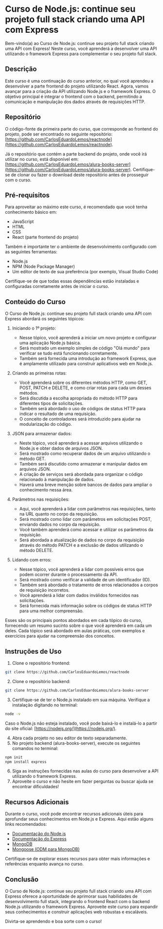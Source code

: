 # Curso de Node.js: continue seu projeto full stack criando uma API com Express

Bem-vindo(a) ao Curso de Node.js: continue seu projeto full stack criando uma API com Express! Neste curso, você aprenderá a desenvolver uma API utilizando o framework Express para complementar o seu projeto full stack.

## Descrição

Este curso é uma continuação do curso anterior, no qual você aprendeu a desenvolver a parte frontend do projeto utilizando React. Agora, vamos avançar para a criação da API utilizando Node.js e o framework Express. O objetivo principal é integrar o frontend com o backend, permitindo a comunicação e manipulação dos dados através de requisições HTTP.

## Repositório

O código-fonte da primeira parte do curso, que corresponde ao frontend do projeto, pode ser encontrado no seguinte repositório: [https://github.com/CarlosEduardoLemos/reactnode](https://github.com/CarlosEduardoLemos/reactnode).

Já o repositório que contém a parte backend do projeto, onde você irá utilizar no curso, está disponível em: [https://github.com/CarlosEduardoLemos/alura-books-server](https://github.com/CarlosEduardoLemos/alura-books-server). Certifique-se de clonar ou fazer o download deste repositório antes de prosseguir com o curso.

## Pré-requisitos

Para aproveitar ao máximo este curso, é recomendado que você tenha conhecimento básico em:

- JavaScript
- HTML
- CSS
- React (parte frontend do projeto)

Também é importante ter o ambiente de desenvolvimento configurado com as seguintes ferramentas:

- Node.js
- NPM (Node Package Manager)
- Um editor de texto de sua preferência (por exemplo, Visual Studio Code)

Certifique-se de que todas essas dependências estão instaladas e configuradas corretamente antes de iniciar o curso.

## Conteúdo do Curso
O Curso de Node.js: continue seu projeto full stack criando uma API com Express abordará os seguintes tópicos:

1. Iniciando o 1º projeto:
   - Nesse tópico, você aprenderá a iniciar um novo projeto e configurar uma aplicação Node.js básica.
   - Será mostrado um exemplo simples de código "Olá mundo" para verificar se tudo está funcionando corretamente.
   - Também será fornecida uma introdução ao framework Express, que é amplamente utilizado para construir aplicativos web em Node.js.

2. Criando as primeiras rotas:
   - Você aprenderá sobre os diferentes métodos HTTP, como GET, POST, PATCH e DELETE, e como criar rotas para cada um desses métodos.
   - Será discutida a escolha apropriada do método HTTP para diferentes tipos de solicitações.
   - Também será abordado o uso de códigos de status HTTP para indicar o resultado de uma requisição.
   - O conceito de controladores será introduzido para ajudar na modularização do código.

3. JSON para armazenar dados:
   - Neste tópico, você aprenderá a acessar arquivos utilizando o Node.js e obter dados de arquivos JSON.
   - Será mostrado como recuperar dados de um arquivo utilizando o método GET.
   - Também será discutido como armazenar e manipular dados em arquivos JSON.
   - A criação de serviços será abordada para organizar o código relacionado à manipulação de dados.
   - Haverá uma breve menção sobre bancos de dados para ampliar o conhecimento nessa área.

4. Parâmetros nas requisições:
   - Aqui, você aprenderá a lidar com parâmetros nas requisições, tanto na URL quanto no corpo da requisição.
   - Será mostrado como lidar com parâmetros em solicitações POST, enviando dados no corpo da requisição.
   - Você também aprenderá como acessar e utilizar os parâmetros da requisição.
   - Será abordada a atualização de dados no corpo da requisição através do método PATCH e a exclusão de dados utilizando o método DELETE.

5. Lidando com erros:
   - Nesse tópico, você aprenderá a lidar com possíveis erros que podem ocorrer durante o processamento da API.
   - Será mostrado como verificar a validade de um identificador (ID).
   - Também será abordado o tratamento de erros relacionados a corpos de requisição incorretos.
   - Você aprenderá a lidar com dados inválidos fornecidos nas solicitações.
   - Será fornecida mais informação sobre os códigos de status HTTP para uma melhor compreensão.

Esses são os principais pontos abordados em cada tópico do curso, fornecendo um resumo sucinto sobre o que você aprenderá em cada um deles.
Cada tópico será abordado em aulas práticas, com exemplos e exercícios para ajudar na compreensão dos conceitos.


## Instruções de Uso

1. Clone o repositório frontend:
```bash
git clone https://github.com/CarlosEduardoLemos/reactnode
```
2. Clone o repositório backend:
```bash
git clone https://github.com/CarlosEduardoLemos/alura-books-server
```
3. Certifique-se de ter o Node.js instalado em sua máquina. Verifique a instalação digitando no terminal:
```bash
node -v
```
Caso o Node.js não esteja instalado, você pode baixá-lo e instalá-lo a partir do site oficial: [https://nodejs.org/](https://nodejs.org/).

4. Abra cada projeto no seu editor de texto separadamente.
5. No projeto backend (alura-books-server), execute os seguintes comandos no terminal:
```bash
npm init
npm install express
```
6. Siga as instruções fornecidas nas aulas do curso para desenvolver a API utilizando o framework Express.
7. Aproveite o curso e não hesite em fazer perguntas ou buscar ajuda se encontrar dificuldades!

## Recursos Adicionais

Durante o curso, você pode encontrar recursos adicionais úteis para aprofundar seus conhecimentos em Node.js e Express. Aqui estão alguns links recomendados:

- [Documentação do Node.js](https://nodejs.org/en/docs/)
- [Documentação do Express](https://expressjs.com/)
- [MongoDB](https://www.mongodb.com/)
- [Mongoose (ODM para MongoDB)](https://mongoosejs.com/)

Certifique-se de explorar esses recursos para obter mais informações e referências enquanto avança no curso.

## Conclusão

O Curso de Node.js: continue seu projeto full stack criando uma API com Express oferece a oportunidade de aprimorar suas habilidades de desenvolvimento full stack, integrando o frontend React com o backend Node.js utilizando o framework Express. Aproveite este curso para expandir seus conhecimentos e construir aplicações web robustas e escaláveis.

Divirta-se aprendendo e boa sorte com o curso!
